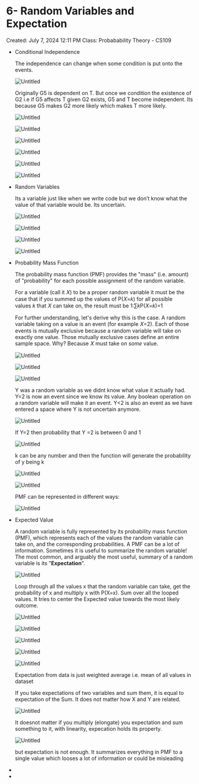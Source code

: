 # 6- Random Variables and Expectation

Created: July 7, 2024 12:11 PM
Class: Probabability Theory - CS109

- Conditional Independence
    
    The independence can change when some condition is put onto the events. 
    
    ![Untitled](6-%20Random%20Variables%20and%20Expectation%208d846f6932944125868ee57acde81fce/Untitled.png)
    
    Originally G5 is dependent on T. But once we condition the existence of G2 i.e if G5 affects T given G2 exists, G5 and T become independent. Its because G5 makes G2 more likely which makes T more likely. 
    
    ![Untitled](6-%20Random%20Variables%20and%20Expectation%208d846f6932944125868ee57acde81fce/Untitled%201.png)
    
    ![Untitled](6-%20Random%20Variables%20and%20Expectation%208d846f6932944125868ee57acde81fce/Untitled%202.png)
    
    ![Untitled](6-%20Random%20Variables%20and%20Expectation%208d846f6932944125868ee57acde81fce/Untitled%203.png)
    
    ![Untitled](6-%20Random%20Variables%20and%20Expectation%208d846f6932944125868ee57acde81fce/Untitled%204.png)
    
    ![Untitled](6-%20Random%20Variables%20and%20Expectation%208d846f6932944125868ee57acde81fce/Untitled%205.png)
    
    ![Untitled](6-%20Random%20Variables%20and%20Expectation%208d846f6932944125868ee57acde81fce/Untitled%206.png)
    
- Random Variables
    
    Its a variable just like when we write code but we don’t know what the value of that variable would be. Its uncertain. 
    
    ![Untitled](6-%20Random%20Variables%20and%20Expectation%208d846f6932944125868ee57acde81fce/Untitled%207.png)
    
    ![Untitled](6-%20Random%20Variables%20and%20Expectation%208d846f6932944125868ee57acde81fce/Untitled%208.png)
    
    ![Untitled](6-%20Random%20Variables%20and%20Expectation%208d846f6932944125868ee57acde81fce/Untitled%209.png)
    
    ![Untitled](6-%20Random%20Variables%20and%20Expectation%208d846f6932944125868ee57acde81fce/Untitled%2010.png)
    
- Probability Mass Function
    
    The probability mass function (PMF) provides the "mass" (i.e. amount) of "probability" for each possible assignment of the random variable.
    
    For a variable (call it 𝑋) to be a proper random variable it must be the case that if you summed up the values of P(𝑋=𝑘) for all possible values 𝑘 that 𝑋 can take on, the result must be 1:∑𝑘P(𝑋=𝑘)=1
    
    For further understanding, let's derive why this is the case. A random variable taking on a value is an event (for example 𝑋=2). Each of those events is mutually exclusive because a random variable will take on exactly one value. Those mutually exclusive cases define an entire sample space. Why? Because 𝑋 must take on *some* value.
    
    ![Untitled](6-%20Random%20Variables%20and%20Expectation%208d846f6932944125868ee57acde81fce/Untitled%2011.png)
    
    ![Untitled](6-%20Random%20Variables%20and%20Expectation%208d846f6932944125868ee57acde81fce/Untitled%2012.png)
    
    ![Untitled](6-%20Random%20Variables%20and%20Expectation%208d846f6932944125868ee57acde81fce/Untitled%2013.png)
    
    Y was a random variable as we didnt know what value it actually had. Y=2 is now an event since we know its value. Any boolean operation on a random variable will make it an event. Y<2 is also an event as we have entered a space where Y is not uncertain anymore.
    
    ![Untitled](6-%20Random%20Variables%20and%20Expectation%208d846f6932944125868ee57acde81fce/Untitled%2014.png)
    
    If Y=2 then probability that Y =2 is between 0 and 1
    
    ![Untitled](6-%20Random%20Variables%20and%20Expectation%208d846f6932944125868ee57acde81fce/Untitled%2015.png)
    
    k can be any number and then the function will generate the probability of y being k
    
    ![Untitled](6-%20Random%20Variables%20and%20Expectation%208d846f6932944125868ee57acde81fce/Untitled%2016.png)
    
    ![Untitled](6-%20Random%20Variables%20and%20Expectation%208d846f6932944125868ee57acde81fce/Untitled%2017.png)
    
    PMF can be represented in different ways:
    
    ![Untitled](6-%20Random%20Variables%20and%20Expectation%208d846f6932944125868ee57acde81fce/Untitled%2018.png)
    
- Expected Value
    
    A random variable is fully represented by its probability mass function (PMF), which represents each of the values the random variable can take on, and the corresponding probabilities. A PMF can be a lot of information. Sometimes it is useful to summarize the random variable! The most common, and arguably the most useful, summary of a random variable is its "**Expectation**".
    
    ![Untitled](6-%20Random%20Variables%20and%20Expectation%208d846f6932944125868ee57acde81fce/Untitled%2019.png)
    
    Loop through all the values x that the random variable can take, get the probability of x and multiply x with P(X=x). Sum over all the looped values. It tries to center the Expected value towards the most likely outcome. 
    
    ![Untitled](6-%20Random%20Variables%20and%20Expectation%208d846f6932944125868ee57acde81fce/Untitled%2020.png)
    
    ![Untitled](6-%20Random%20Variables%20and%20Expectation%208d846f6932944125868ee57acde81fce/Untitled%2021.png)
    
    ![Untitled](6-%20Random%20Variables%20and%20Expectation%208d846f6932944125868ee57acde81fce/Untitled%2022.png)
    
    ![Untitled](6-%20Random%20Variables%20and%20Expectation%208d846f6932944125868ee57acde81fce/Untitled%2023.png)
    
    ![Untitled](6-%20Random%20Variables%20and%20Expectation%208d846f6932944125868ee57acde81fce/Untitled%2024.png)
    
    Expectation from data is just weighted average i.e. mean of all values in dataset
    
    If you take expectations of two variables and sum them, it is equal to expectation of the Sum. It does not matter how X and Y are related. 
    
    ![Untitled](6-%20Random%20Variables%20and%20Expectation%208d846f6932944125868ee57acde81fce/Untitled%2025.png)
    
    It doesnot matter if you multiply (elongate) you expectation and sum something to it, with linearity, expecation holds its property.
    
    ![Untitled](6-%20Random%20Variables%20and%20Expectation%208d846f6932944125868ee57acde81fce/Untitled%2026.png)
    
    but expectation is not enough. It summarizes everything in PMF to a single value which looses a lot of information or could be misleading 
    
- 
-